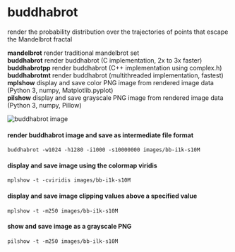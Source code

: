 # buddhabrot
render the probability distribution over the trajectories of points that escape the Mandelbrot fractal

**mandelbrot**      render traditional mandelbrot set  
**buddhabrot**      render buddhabrot (C implementation, 2x to 3x faster)  
**buddhabrotpp**    render buddhabrot (C++ implementation using complex.h)  
**buddhabrotmt**    render buddhabrot (multithreaded implementation, fastest)  
**mplshow**         display and save color PNG image from rendered image data
                    (Python 3, numpy, Matplotlib.pyplot)  
**pilshow**         display and save grayscale PNG image from rendered image
                    data (Python 3, numpy, Pillow)  

![buddhabrot image](doc/img/bb-i100k-s10M.png)

#### render buddhabrot image and save as intermediate file format
    buddhabrot -w1024 -h1280 -i1000 -s10000000 images/bb-i1k-s10M

#### display and save image using the colormap viridis
    mplshow -t -cviridis images/bb-i1k-s10M

#### display and save image clipping values above a specified value
    mplshow -t -m250 images/bb-i1k-s10M

#### show and save image as a grayscale PNG
    pilshow -t -m250 images/bb-ilk-s10M
